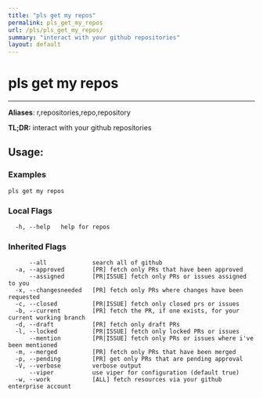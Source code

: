```yaml
---
title: "pls get my repos"
permalink: pls_get_my_repos
url: /pls/pls_get_my_repos/
summary: "interact with your github repositories"
layout: default
---
```

# pls get my repos 

---
**Aliases**: r,repositories,repo,repository

**TL;DR:** interact with your github repositories

## Usage:

### Examples

```
pls get my repos
```

### Local Flags

```
  -h, --help   help for repos
```

### Inherited Flags

```
      --all             search all of github
  -a, --approved        [PR] fetch only PRs that have been approved
      --assigned        [PR|ISSUE] fetch only PRs or issues assigned to you
  -x, --changesneeded   [PR] fetch only PRs where changes have been requested
  -c, --closed          [PR|ISSUE] fetch only closed prs or issues
  -b, --current         [PR] fetch the PR, if one exists, for your current working branch
  -d, --draft           [PR] fetch only draft PRs
  -l, --locked          [PR|ISSUE] fetch only locked PRs or issues
      --mention         [PR|ISSUE] fetch only PRs or issues where i've been mentioned
  -m, --merged          [PR] fetch only PRs that have been merged
  -p, --pending         [PR] get only PRs that are pending approval
  -V, --verbose         verbose output
      --viper           use viper for configuration (default true)
  -w, --work            [ALL] fetch resources via your github enterprise account
```
